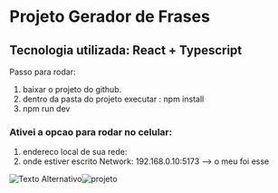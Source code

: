 # Projeto Gerador de Frases

## Tecnologia utilizada: React + Typescript

Passo para rodar: 
1) baixar o projeto do github.
2) dentro da pasta do projeto executar : npm install
3) npm run dev

### Ativei a opcao para rodar no celular:
1) endereco local de sua rede:
2) onde estiver escrito Network: 192.168.0.10:5173 --> o meu foi esse 

![Texto Alternativo](URL_da_Imagem)![projeto](https://github.com/fabianosf/lifes/assets/32664815/f45804f5-b7c8-4dc8-ab2b-953ad7dca73a)
